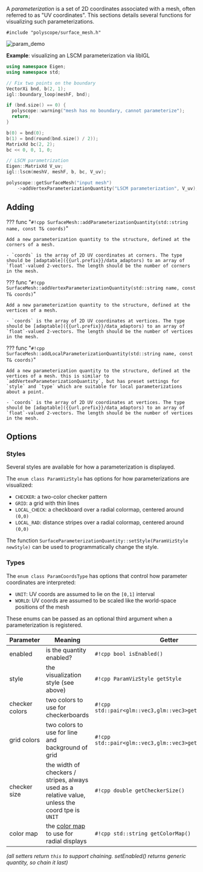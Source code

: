 A _parameterization_ is a set of 2D coordinates associated with a mesh, often referred to as "UV coordinates". This sections details several functions for visualizing such parameterizations.

`#include "polyscope/surface_mesh.h"`

![param_demo](../../media/param_demo.gif)

**Example**: visualizing an LSCM parameterization via libIGL
```cpp
using namespace Eigen;
using namespace std;

// Fix two points on the boundary
VectorXi bnd, b(2, 1);
igl::boundary_loop(meshF, bnd);

if (bnd.size() == 0) {
  polyscope::warning("mesh has no boundary, cannot parameterize");
  return;
}

b(0) = bnd(0);
b(1) = bnd(round(bnd.size() / 2));
MatrixXd bc(2, 2);
bc << 0, 0, 1, 0;

// LSCM parametrization
Eigen::MatrixXd V_uv;
igl::lscm(meshV, meshF, b, bc, V_uv);

polyscope::getSurfaceMesh("input mesh")
    ->addVertexParameterizationQuantity("LSCM parameterization", V_uv);
```

## Adding

??? func "`#!cpp SurfaceMesh::addParameterizationQuantity(std::string name, const T& coords)`"

    Add a new parameterization quantity to the structure, defined at the corners of a mesh.

    - `coords` is the array of 2D UV coordinates at corners. The type should be [adaptable]({{url.prefix}}/data_adaptors) to an array of `float`-valued 2-vectors. The length should be the number of corners in the mesh.


??? func "`#!cpp SurfaceMesh::addVertexParameterizationQuantity(std::string name, const T& coords)`"

    Add a new parameterization quantity to the structure, defined at the vertices of a mesh.

    - `coords` is the array of 2D UV coordinates at vertices. The type should be [adaptable]({{url.prefix}}/data_adaptors) to an array of `float`-valued 2-vectors. The length should be the number of vertices in the mesh.


??? func "`#!cpp SurfaceMesh::addLocalParameterizationQuantity(std::string name, const T& coords)`"

    Add a new parameterization quantity to the structure, defined at the vertices of a mesh. this is similar to `addVertexParameterizationQuantity`, but has preset settings for `style` and `type` which are suitable for local parameterizations about a point.

    - `coords` is the array of 2D UV coordinates at vertices. The type should be [adaptable]({{url.prefix}}/data_adaptors) to an array of `float`-valued 2-vectors. The length should be the number of vertices in the mesh.


## Options

### Styles

Several styles are available for how a parameterization is displayed. 

The `enum class ParamVizStyle` has options for how parameterizations are visualized:

- `CHECKER`: a two-color checker pattern
- `GRID`: a grid with thin lines
- `LOCAL_CHECK`: a checkboard over a radial colormap, centered around `(0,0)`
- `LOCAL_RAD`: distance stripes over a radial colormap, centered around `(0,0)`

The function `SurfaceParameterizationQuantity::setStyle(ParamVizStyle newStyle)` can be used to programmatically change the style.

### Types

The `enum class ParamCoordsType` has options that control how parameter coordinates are interpreted:

 - `UNIT`: UV coords are assumed to lie on the `[0,1]` interval
 - `WORLD`: UV coords are assumed to be scaled like the world-space positions of the mesh

These enums can be passed as an optional third argument when a parameterization is registered.


**Parameter** | **Meaning** | **Getter** | **Setter** | **Persistent?**
--- | --- | --- | --- | ---
enabled | is the quantity enabled? | `#!cpp bool isEnabled()` | `#!cpp setEnabled(bool newVal)` | [yes]({{url.prefix}}/basics/parameters/#persistent-values)
style | the visualization style (see above) | `#!cpp ParamVizStyle getStyle` | `#!cpp setStyle(ParamVizStyle style)` | [yes]({{url.prefix}}/basics/parameters/#persistent-values)
checker colors | two colors to use for checkerboards | `#!cpp std::pair<glm::vec3,glm::vec3>getCheckerColors()` | `#!cpp setCheckerColors(std::pair<glm::vec3, glm::vec3> colors) ` | [yes]({{url.prefix}}/basics/parameters/#persistent-values)
grid colors | two colors to use for line and background of grid | `#!cpp std::pair<glm::vec3,glm::vec3>getGridColors()` | `#!cpp setGridColors(std::pair<glm::vec3, glm::vec3> colors) ` | [yes]({{url.prefix}}/basics/parameters/#persistent-values)
checker size | the width of checkers / stripes, always used as a relative value, unless the coord tpe is `UNIT` | `#!cpp double getCheckerSize()` | `#!cpp setCheckerSize(double val)` | [yes]({{url.prefix}}/basics/parameters/#persistent-values)
color map | the [color map]({{url.prefix}}/features/color_maps) to use for radial displays | `#!cpp std::string getColorMap()` | `#!cpp setColorMap(std::string newMap)` | [yes]({{url.prefix}}/basics/parameters/#persistent-values)

_(all setters return `this` to support chaining. setEnabled() returns generic quantity, so chain it last)_

